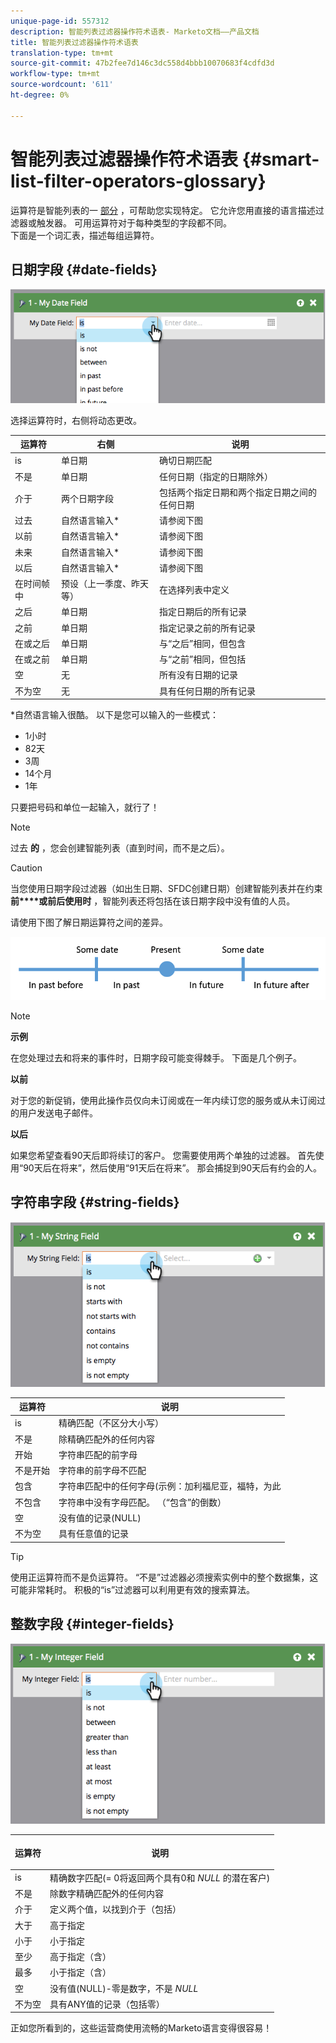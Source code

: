```yaml
---
unique-page-id: 557312
description: 智能列表过滤器操作符术语表- Marketo文档——产品文档
title: 智能列表过滤器操作符术语表
translation-type: tm+mt
source-git-commit: 47b2fee7d146c3dc558d4bbb10070683f4cdfd3d
workflow-type: tm+mt
source-wordcount: '611'
ht-degree: 0%

---
```



# 智能列表过滤器操作符术语表 {#smart-list-filter-operators-glossary}

运算符是智能列表的一 [部分](http://docs.marketo.com/display/docs/smart+lists+and+static+lists) ，可帮助您实现特定。 它允许您用直接的语言描述过滤器或触发器。 可用运算符对于每种类型的字段都不同。\
下面是一个词汇表，描述每组运算符。

## 日期字段 {#date-fields}

![](assets/image2014-9-10-17-3a15-3a47.png)

选择运算符时，右侧将动态更改。

| 运算符 | 右侧 | 说明 |
|---|---|---|
| is | 单日期 | 确切日期匹配 |
| 不是 | 单日期 | 任何日期（指定的日期除外） |
| 介于 | 两个日期字段 | 包括两个指定日期和两个指定日期之间的任何日期 |
| 过去 | 自然语言输入* | 请参阅下图 |
| 以前 | 自然语言输入* | 请参阅下图 |
| 未来 | 自然语言输入* | 请参阅下图 |
| 以后 | 自然语言输入* | 请参阅下图 |
| 在时间帧中 | 预设（上一季度、昨天等） | 在选择列表中定义 |
| 之后 | 单日期 | 指定日期后的所有记录 |
| 之前 | 单日期 | 指定记录之前的所有记录 |
| 在或之后 | 单日期 | 与“之后”相同，但包含 |
| 在或之前 | 单日期 | 与“之前”相同，但包括 |
| 空 | 无 | 所有没有日期的记录 |
| 不为空 | 无 | 具有任何日期的所有记录 |

*自然语言输入很酷。 以下是您可以输入的一些模式：

* 1小时
* 82天
* 3周
* 14个月
* 1年

只要把号码和单位一起输入，就行了！

>[!NOTE]
>
>过去 **的** ，您会创建智能列表（直到时间，而不是之后）。

>[!CAUTION]
>
>当您使用日期字段过滤器（如出生日期、SFDC创建日期）创建智能列表并在约束 **前****或前后使用时** ，智能列表还将包括在该日期字段中没有值的人员。

请使用下图了解日期运算符之间的差异。

![](assets/image2014-9-10-17-3a15-3a58.png)

>[!NOTE]
>
>**示例**
>
>在您处理过去和将来的事件时，日期字段可能变得棘手。 下面是几个例子。
>
>**以前**
>
>对于您的新促销，使用此操作员仅向未订阅或在一年内续订您的服务或从未订阅过的用户发送电子邮件。
>
>**以后**
>
>如果您希望查看90天后即将续订的客户。 您需要使用两个单独的过滤器。 首先使用“90天后在将来”，然后使用“91天后在将来”。 那会捕捉到90天后有约会的人。

## 字符串字段 {#string-fields}

![](assets/image2014-9-10-17-3a16-3a6.png)

| 运算符 | 说明 |
|---|---|
| is | 精确匹配（不区分大小写） |
| 不是 | 除精确匹配外的任何内容 |
| 开始 | 字符串匹配的前字母 |
| 不是开始 | 字符串的前字母不匹配 |
| 包含 | 字符串匹配中的任何字母(示例：加利福尼亚，福特，为此 |
| 不包含 | 字符串中没有字母匹配。 （“包含”的倒数） |
| 空 | 没有值的记录(NULL) |
| 不为空 | 具有任意值的记录 |

>[!TIP]
>
>使用正运算符而不是负运算符。 “不是”过滤器必须搜索实例中的整个数据集，这可能非常耗时。 积极的“is”过滤器可以利用更有效的搜索算法。

## 整数字段 {#integer-fields}

![](assets/image2014-9-10-17-3a16-3a14.png)

<table> 
 <thead> 
  <tr> 
   <th colspan="1" rowspan="1">运算符</th> 
   <th colspan="1" rowspan="1"><p>说明</p></th> 
  </tr> 
 </thead> 
 <tbody> 
  <tr> 
   <td colspan="1" rowspan="1">is</td> 
   <td colspan="1" rowspan="1">精确数字匹配(= 0将返回两个具有0和 <em>NULL</em> 的潜在客户)</td> 
  </tr> 
  <tr> 
   <td colspan="1" rowspan="1">不是</td> 
   <td colspan="1" rowspan="1">除数字精确匹配外的任何内容</td> 
  </tr> 
  <tr> 
   <td colspan="1" rowspan="1">介于</td> 
   <td colspan="1" rowspan="1">定义两个值，以找到介于（包括）</td> 
  </tr> 
  <tr> 
   <td colspan="1" rowspan="1">大于</td> 
   <td colspan="1" rowspan="1">高于指定</td> 
  </tr> 
  <tr> 
   <td colspan="1" rowspan="1">小于</td> 
   <td colspan="1" rowspan="1">小于指定</td> 
  </tr> 
  <tr> 
   <td colspan="1" rowspan="1">至少</td> 
   <td colspan="1" rowspan="1">高于指定（含）</td> 
  </tr> 
  <tr> 
   <td colspan="1" rowspan="1">最多</td> 
   <td colspan="1" rowspan="1">小于指定（含）</td> 
  </tr> 
  <tr> 
   <td colspan="1" rowspan="1">空</td> 
   <td colspan="1" rowspan="1">没有值(NULL)-零是数字，不是 <em>NULL</em></td> 
  </tr> 
  <tr> 
   <td colspan="1" rowspan="1">不为空</td> 
   <td colspan="1" rowspan="1">具有ANY值的记录（包括零）</td> 
  </tr> 
 </tbody> 
</table>

正如您所看到的，这些运营商使用流畅的Marketo语言变得很容易！
